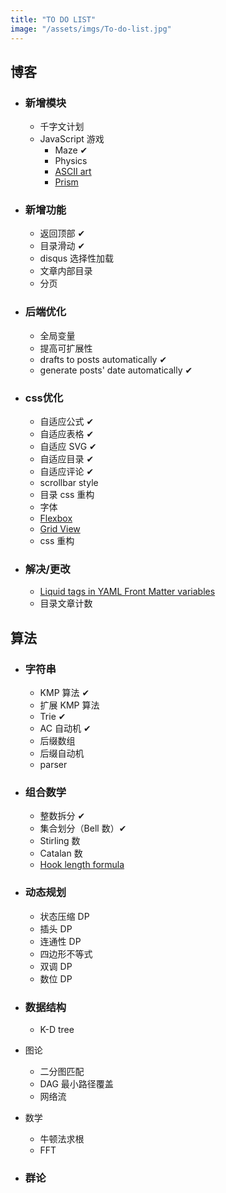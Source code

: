 ```yaml
---
title: "TO DO LIST"
image: "/assets/imgs/To-do-list.jpg"
---
```


<!-- # To-do List -->
## 博客
* ### 新增模块
	* 千字文计划
	* JavaScript 游戏
		* Maze &#10004;
		* Physics
		* [ASCII art][7]
		* [Prism][4]
* ### 新增功能
	* 返回顶部 &#10004;
	* 目录滑动 &#10004;
	* disqus 选择性加载
	* 文章内部目录
	* 分页
* ### 后端优化
	* 全局变量
	* 提高可扩展性
	* drafts to posts automatically &#10004;
	* generate posts' date automatically &#10004;
* ### css优化
	* 自适应公式 &#10004;
	* 自适应表格 &#10004;
	* 自适应 SVG &#10004;
	* 自适应目录 &#10004;
	* 自适应评论 &#10004;
	* scrollbar style
	* 目录 css 重构
	* 字体
	* [Flexbox][2]
	* [Grid View][3]
	* css 重构
* ### 解决/更改
	* [Liquid tags in YAML Front Matter variables][1]
	* 目录文章计数

## 算法
* ### 字符串
	* KMP 算法 &#10004;
	* 扩展 KMP 算法
	* Trie &#10004;
	* AC 自动机 &#10004;
	* 后缀数组
	* 后缀自动机
	* parser
* ### 组合数学
	* 整数拆分 &#10004;
	* 集合划分（Bell 数）&#10004;
	* Stirling 数 
	* Catalan 数 
	* [Hook length formula][6]
* ### 动态规划
	* 状态压缩 DP
	* 插头 DP
	* 连通性 DP
	* 四边形不等式
	* 双调 DP
	* 数位 DP
* ### 数据结构
	* K-D tree
* 图论
	* 二分图匹配
	* DAG 最小路径覆盖
	* 网络流
* 数学
	* 牛顿法求根
	* FFT

* ### 群论



[1]: http://stackoverflow.com/questions/22392186/using-liquid-tags-in-yaml-front-matter-variables
[2]: http://www.ruanyifeng.com/blog/2015/07/flex-grammar.html
[3]: https://www.w3schools.com/css/css_rwd_grid.asp
[4]: https://tympanus.net/codrops/2015/03/31/prism-effect-slider-canvas/
[6]: https://www.zhihu.com/question/37918846
[7]: https://en.wikipedia.org/wiki/ASCII_art